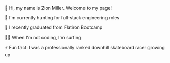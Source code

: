 👋 Hi, my name is Zion Miller. Welcome to my page! 

👀 I'm currently hunting for full-stack engineering roles 

🎉 I recently graduated from Flatiron Bootcamp

🏄‍♂️ When I'm not coding, I'm surfing

⚡ Fun fact: I was a professionally ranked downhill skateboard racer growing up
